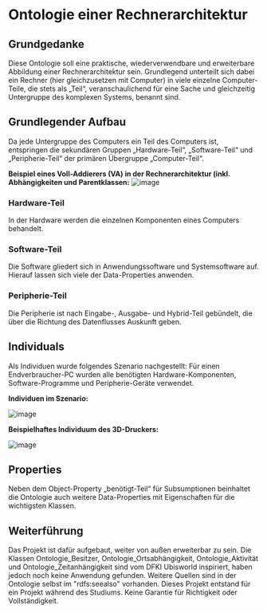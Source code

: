 # Ontologie einer Rechnerarchitektur
## Grundgedanke
Diese Ontologie soll eine praktische, wiederverwendbare und erweiterbare Abbildung einer Rechnerarchitektur sein. 
Grundlegend unterteilt sich dabei ein Rechner (hier gleichzusetzen mit Computer) in viele einzelne Computer-Teile, die stets als „Teil“, veranschaulichend für eine Sache und gleichzeitig Untergruppe des komplexen Systems, benannt sind.
## Grundlegender Aufbau
Da jede Untergruppe des Computers ein Teil des Computers ist, entspringen die sekundären Gruppen „Hardware-Teil“, „Software-Teil“ und „Peripherie-Teil“ der primären Übergruppe „Computer-Teil“.

**Beispiel eines Voll-Addierers (VA) in der Rechnerarchitektur (inkl. Abhängigkeiten und Parentklassen:**
![image](https://github.com/user-attachments/assets/9ab00ee7-ff40-49b7-9236-4ea93e2a0176)


### Hardware-Teil
In der Hardware werden die einzelnen Komponenten eines Computers behandelt. 
### Software-Teil
Die Software gliedert sich in Anwendungssoftware und Systemsoftware auf. Hierauf lassen sich viele der Data-Properties anwenden.
### Peripherie-Teil
Die Peripherie ist nach Eingabe-, Ausgabe- und Hybrid-Teil gebündelt, die über die Richtung des Datenflusses Auskunft geben.
## Individuals
Als Individuen wurde folgendes Szenario nachgestellt:
Für einen Endverbraucher-PC wurden alle benötigten Hardware-Komponenten, Software-Programme und Peripherie-Geräte verwendet.

**Individuen im Szenario:**

![image](https://github.com/user-attachments/assets/f28bab63-b2d7-46e7-a981-92d2b9d2e9bc)


**Beispielhaftes Individuum des 3D-Druckers:**

![image](https://github.com/user-attachments/assets/cfeff9f7-3dab-402a-a251-d5daaa603c2e)


## Properties
Neben dem Object-Property „benötigt-Teil“ für Subsumptionen beinhaltet die Ontologie auch weitere Data-Properties mit Eigenschaften für die wichtigsten Klassen.

## Weiterführung 
Das Projekt ist dafür aufgebaut, weiter von außen erweiterbar zu sein.
Die Klassen Ontologie_Besitzer, Ontologie_Ortsabhängigkeit, Ontologie_Aktivität und Ontologie_Zeitanhängigkeit sind vom DFKI Ubisworld inspiriert, haben jedoch noch keine Anwendung gefunden.
Weitere Quellen sind in der Ontologie selbst im "rdfs:seealso" vorhanden.
Dieses Projekt entstand für ein Projekt während des Studiums. Keine Garantie für Richtigkeit oder Vollständigkeit.
